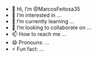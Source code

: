 - 👋 Hi, I’m @MarcosFeitosa35
- 👀 I’m interested in ...
- 🌱 I’m currently learning ...
- 💞️ I’m looking to collaborate on ...
- 📫 How to reach me ...
- 😄 Pronouns: ...
- ⚡ Fun fact: ...

<!---
MarcosFeitosa35/MarcosFeitosa35 is a ✨ special ✨ repository because its `README.md` (this file) appears on your GitHub profile.
You can click the Preview link to take a look at your changes.
--->

